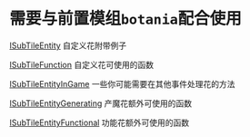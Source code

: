 # 需要与前置模组`botania`配合使用

[ISubTileEntity](subtile-entity.md) 自定义花附带例子

[ISubTileFunction](subtile-functions.md) 自定义花可使用的函数

[ISubTileEntityInGame](subtile-entity-in-game.md) 一些你可能需要在其他事件处理花的方法

[ISubTileEntityGenerating](subtile-entity-generating.md) 产魔花额外可使用的函数

[ISubTileEntityFunctional](subtile-entity-functional.md) 功能花额外可使用的函数
